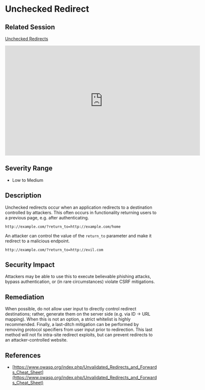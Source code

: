 Unchecked Redirect
==================

Related Session
---------------

[Unchecked Redirects](../sessions/unchecked_redirects.md)

<iframe id="ytplayer" type="text/html" width="640" height="360" src="https://www.youtube-nocookie.com/embed/AEushmkXRpE?rel=0&autoplay=0&origin=https://hacker101.com" frameborder="0"></iframe>

Severity Range
--------------

- Low to Medium

Description
-----------

Unchecked redirects occur when an application redirects to a destination controlled by attackers.  This often occurs in functionality returning users to a previous page, e.g. after authenticating.

```
http://example.com/?return_to=http://example.com/home
```

An attacker can control the value of the `return_to` parameter and make it redirect to a malicious endpoint.

```
http://example.com/?return_to=http://evil.com
```

Security Impact
---------------

Attackers may be able to use this to execute believable phishing attacks, bypass authentication, or (in rare circumstances) violate CSRF mitigations.

Remediation
-----------

When possible, do not allow user input to directly control redirect destinations; rather, generate them on the server side (e.g. via ID -> URL mapping).  When this is not an option, a strict whitelist is highly recommended.  Finally, a last-ditch mitigation can be performed by removing protocol specifiers from user input prior to redirection.  This last method will not fix intra-site redirect exploits, but can prevent redirects to an attacker-controlled website.

References
----------

- [https://www.owasp.org/index.php/Unvalidated_Redirects_and_Forwards_Cheat_Sheet](https://www.owasp.org/index.php/Unvalidated_Redirects_and_Forwards_Cheat_Sheet)
